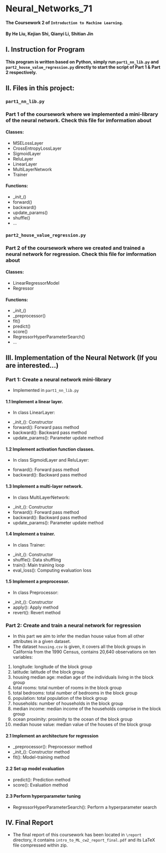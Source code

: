 # Neural_Networks_71
#### The Coursework 2 of `Introduction to Machine Learning`.
#### By He Liu, Kejian Shi, Qianyi Li, Shitian Jin
## I. Instruction for Program
#### This program is written based on Python, simply run `part1_nn_lib.py` and `part2_house_value_regression.py` directly to start the script of Part 1 & Part 2 respectively.

## II. Files in this project:
### `part1_nn_lib.py` 
### Part 1 of the coursework where we implemented a mini-library of the neural network. Check this file for imformation about
#### Classes:
- MSELossLayer
- CrossEntropyLossLayer
- SigmoidLayer
- ReluLayer
- LinearLayer
- MultiLayerNetwork
- Trainer
#### Functions:
- \__init__()
- forward()
- backward()
- update_params()
- shuffle()
- ...
### `part2_house_value_regression.py`
### Part 2 of the coursework where we created and trained a neural network for regression. Check this file for imformation about
#### Classes:
- LinearRegressorModel
- Regressor
#### Functions:
- \__init__()
- _preprocessor()
- fit()
- predict()
- score()
- RegressorHyperParameterSearch()
- ...

## III. Implementation of the Neural Network (If you are interested...)
### Part 1: Create a neural network mini-library
* Implemented in `part1_nn_lib.py`
#### 1.1 Implement a linear layer.
* In class LinearLayer:
- \__init__(): Constructor
- forward(): Forward pass method
- backward(): Backward pass method
- update_params(): Parameter update method
#### 1.2 Implement activation function classes.
* In class SigmoidLayer and ReluLayer:
- forward(): Forward pass method
- backward(): Backward pass method
#### 1.3 Implement a multi-layer network.
* In class MultiLayerNetwork:
- \__init__(): Constructor
- forward(): Forward pass method
- backward(): Backward pass method
- update_params(): Parameter update method
#### 1.4 Implement a trainer.
* In class Trainer:
- \__init__(): Constructor
- shuffle(): Data shuffling
- train(): Main training loop
- eval_loss(): Computing evaluation loss
#### 1.5 Implement a preprocessor.
* In class Preprocessor:
- \__init__(): Constructor
- apply(): Apply method
- revert(): Revert method

### Part 2: Create and train a neural network for regression
* In this part we aim to infer the median house value from all other attributes in a given dataset.
* The dataset `housing.csv` is given, it covers all the block groups in California from the 1990 Census, contains 20,640 observations on ten variables:
1. longitude: longitude of the block group
2. latitude: latitude of the block group
3. housing median age: median age of the individuals living in the block group
4. total rooms: total number of rooms in the block group
5. total bedrooms: total number of bedrooms in the block group
6. population: total population of the block group
7. households: number of households in the block group
8. median income: median income of the households comprise in the block group
9. ocean proximity: proximity to the ocean of the block group
10. median house value: median value of the houses of the block group

#### 2.1 Implement an architecture for regression
- _preprocessor(): Preprocessor method
- \__init__(): Constructor method
- fit(): Model-training method
#### 2.2 Set up model evaluation
- predict(): Prediction method
- score(): Evaluation method
#### 2.3 Perform hyperparameter tuning
- RegressorHyperParameterSearch(): Perform a hyperparameter search

## IV. Final Report
* The final report of this coursework has been located in `\report` directory, it contains `intro_to_ML_cw2_report_final.pdf` and its LaTeX file compressed within zip.

